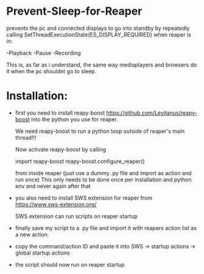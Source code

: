 # Prevent-Sleep-for-Reaper

prevents the pc and connected displays to go into standby by repeatedly calling SetThreadExecutionState(ES_DISPLAY_REQUIRED)
when reaper is in:

-Playback
-Pause 
-Recording

This is, as far as i understand, the same way mediaplayers and browsers do it when the pc shouldnt go to sleep.  

# Installation: 

- first you need to install reapy-boost https://github.com/Levitanus/reapy-boost into the python you use for reaper.
  
  We need reapy-boost to run a python loop outside of reaper's main thread!!!
  
  Now activate reapy-boost by calling

  import reapy-boost
  reapy-boost.configure_reaper()

  from inside reaper (just use a dummy .py file and import as action and run once)
  This only needs to be done once per installation and python env and never again after that
  

- you also need to install SWS extension for reaper from https://www.sws-extension.org/

  SWS extension can run scripts on reaper startup
  

- finally save my script to a .py file and import it with reapers action list as a new action.

- copy the command/action ID and paste it into SWS -> startup actions -> global startup actions

- the script should now run on reaper startup


